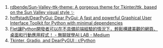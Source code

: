 1. [rdbende/Sun-Valley-ttk-theme: A gorgeous theme for Tkinter/ttk, based on the Sun Valley visual style ✨](https://github.com/rdbende/Sun-Valley-ttk-theme)
2. [hoffstadt/DearPyGui: Dear PyGui: A fast and powerful Graphical User Interface Toolkit for Python with minimal dependencies](https://github.com/hoffstadt/DearPyGui)
3. [Flet讓Python開發者可以在不具備前端經驗的情況下，輕鬆構建美觀的網頁、桌面和行動應用程式！ - 無聊就學AI LAB - Medium](https://medium.com/@akiraxtwo.dev/flet%E8%AE%93python%E9%96%8B%E7%99%BC%E8%80%85%E5%8F%AF%E4%BB%A5%E5%9C%A8%E4%B8%8D%E5%85%B7%E5%82%99%E5%89%8D%E7%AB%AF%E7%B6%93%E9%A9%97%E7%9A%84%E6%83%85%E6%B3%81%E4%B8%8B-%E8%BC%95%E9%AC%86%E6%A7%8B%E5%BB%BA%E7%BE%8E%E8%A7%80%E7%9A%84%E7%B6%B2%E9%A0%81-%E6%A1%8C%E9%9D%A2%E5%92%8C%E8%A1%8C%E5%8B%95%E6%87%89%E7%94%A8%E7%A8%8B%E5%BC%8F-c15896b81766)
4. [Tkinter, Gradio, and DearPyGUI : r/Python](https://www.reddit.com/r/Python/comments/16p4rgd/tkinter_gradio_and_dearpygui/)
